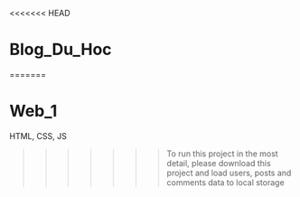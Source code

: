 <<<<<<< HEAD
# Blog_Du_Hoc
=======
# Web_1
HTML, CSS, JS
>>>>>>> To run this project in the most detail, please download this project and load users, posts and comments data to local storage
